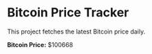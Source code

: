 # Bitcoin Price Tracker

This project fetches the latest Bitcoin price daily.

**Bitcoin Price:** $100668
